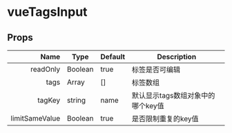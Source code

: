 


# vueTagsInput


## Props
| Name | Type | Default | Description |
| ---:| --- | ---| --- |
| readOnly | Boolean | true | 标签是否可编辑 |
| tags | Array | [] | 标签数组 |
| tagKey | string | name | 默认显示tags数组对象中的哪个key值 |
| limitSameValue | Boolean | true | 是否限制重复的key值 |
